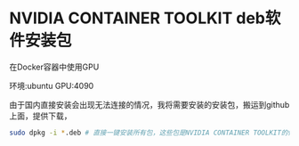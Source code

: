 # NVIDIA CONTAINER TOOLKIT deb软件安装包

在Docker容器中使用GPU

环境:ubuntu
GPU:4090

由于国内直接安装会出现无法连接的情况，我将需要安装的安装包，搬运到github上面，提供下载，

```bash
sudo dpkg -i *.deb # 直接一键安装所有包，这些包是NVIDIA CONTAINER TOOLKIT的依赖包都需要安装，

```
